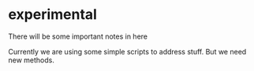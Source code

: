 # experimental

There will be some important notes in here

Currently we are using some simple scripts to address stuff. But we need new methods. 

